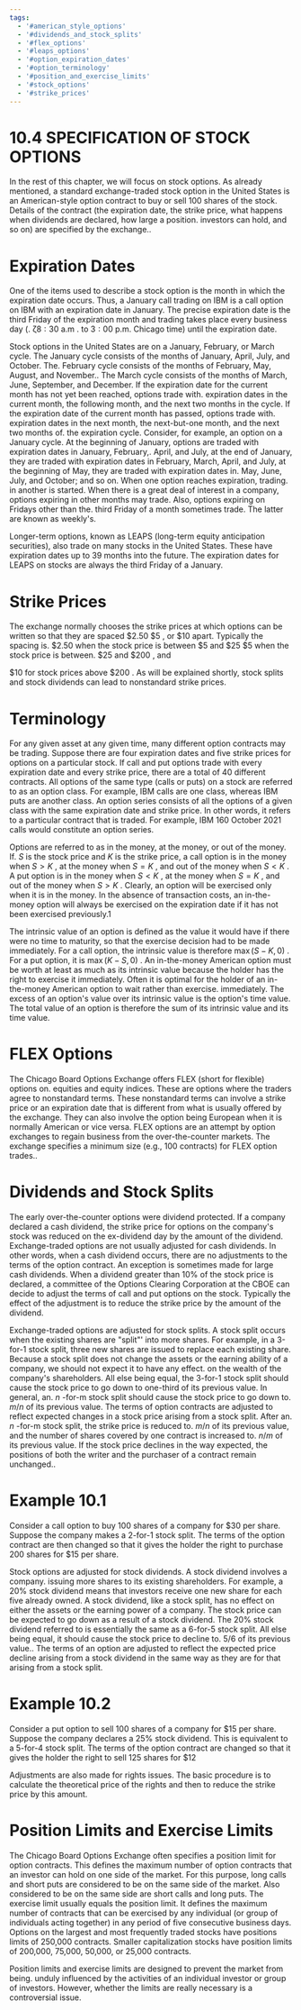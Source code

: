 ```yaml
---
tags:
  - '#american_style_options'
  - '#dividends_and_stock_splits'
  - '#flex_options'
  - '#leaps_options'
  - '#option_expiration_dates'
  - '#option_terminology'
  - '#position_and_exercise_limits'
  - '#stock_options'
  - '#strike_prices'
---
```

# 10.4  SPECIFICATION OF STOCK OPTIONS  

In the rest of this chapter, we will focus on stock options. As already mentioned, a standard exchange-traded stock option in the United States is an American-style option contract to buy or sell 100 shares of the stock. Details of the contract (the expiration date, the strike price, what happens when dividends are declared, how large a position. investors can hold, and so on) are specified by the exchange..  

# Expiration Dates  

One of the items used to describe a stock option is the month in which the expiration date occurs. Thus, a January call trading on IBM is a call option on IBM with an expiration date in January. The precise expiration date is the third Friday of the expiration month and trading takes place every business day (. $\mathrm{\zeta}8{:}30~\mathrm{a.m}$ . to $3{:}00~{\mathrm{p.m.}}$ Chicago time) until the expiration date.  

Stock options in the United States are on a January, February, or March cycle. The January cycle consists of the months of January, April, July, and October. The. February cycle consists of the months of February, May, August, and November.. The March cycle consists of the months of March, June, September, and December. If the expiration date for the current month has not yet been reached, options trade with. expiration dates in the current month, the following month, and the next two months in the cycle. If the expiration date of the current month has passed, options trade with. expiration dates in the next month, the next-but-one month, and the next two months of. the expiration cycle. Consider, for example, an option on a January cycle. At the beginning of January, options are traded with expiration dates in January, February,. April, and July, at the end of January, they are traded with expiration dates in February, March, April, and July, at the beginning of May, they are traded with expiration dates in. May, June, July, and October; and so on. When one option reaches expiration, trading. in another is started. When there is a great deal of interest in a company, options expiring in other months may trade. Also, options expiring on Fridays other than the. third Friday of a month sometimes trade. The latter are known as weekly's.  

Longer-term options, known as LEAPS (long-term equity anticipation securities), also trade on many stocks in the United States. These have expiration dates up to 39 months into the future. The expiration dates for LEAPS on stocks are always the third Friday of a January.  

# Strike Prices  

The exchange normally chooses the strike prices at which options can be written so that they are spaced $\$2.50$ $\$5$ , or $\$10$ apart. Typically the spacing is. $\$2.50$ when the stock price is between $\$5$ and $\$25$ $\$5$ when the stock price is between. $\$25$ and $\$200$ , and  

$\$10$ for stock prices above $\$200$ . As will be explained shortly, stock splits and stock dividends can lead to nonstandard strike prices.  

# Terminology  

For any given asset at any given time, many different option contracts may be trading. Suppose there are four expiration dates and five strike prices for options on a particular stock. If call and put options trade with every expiration date and every strike price, there are a total of 40 different contracts. All options of the same type (calls or puts) on a stock are referred to as an option class. For example, IBM calls are one class, whereas IBM puts are another class. An option series consists of all the options of a given class with the same expiration date and strike price. In other words, it refers to a particular contract that is traded. For example, IBM 160 October 2021 calls would constitute an option series.  

Options are referred to as in the money, at the money, or out of the money. If. $S$ is the stock price and $K$ is the strike price, a call option is in the money when $S>K$ , at the money when $S=K$ , and out of the money when $S<K$ . A put option is in the money when $S<K$ , at the money when $S=K$ , and out of the money when $S>K$ . Clearly, an option will be exercised only when it is in the money. In the absence of transaction costs, an in-the-money option will always be exercised on the expiration date if it has not been exercised previously.1  

The intrinsic value of an option is defined as the value it would have if there were no time to maturity, so that the exercise decision had to be made immediately. For a call option, the intrinsic value is therefore $\operatorname*{max}(S-K,0)$ . For a put option, it is $\operatorname*{max}(K-S,0)$ . An in-the-money American option must be worth at least as much as its intrinsic value because the holder has the right to exercise it immediately. Often it is optimal for the holder of an in-the-money American option to wait rather than exercise. immediately. The excess of an option's value over its intrinsic value is the option's time value. The total value of an option is therefore the sum of its intrinsic value and its time value.  

# FLEX Options  

The Chicago Board Options Exchange offers FLEX (short for flexible) options on. equities and equity indices. These are options where the traders agree to nonstandard terms. These nonstandard terms can involve a strike price or an expiration date that is different from what is usually offered by the exchange. They can also involve the option being European when it is normally American or vice versa. FLEX options are an attempt by option exchanges to regain business from the over-the-counter markets. The exchange specifies a minimum size (e.g., 100 contracts) for FLEX option trades..  

# Dividends and Stock Splits  

The early over-the-counter options were dividend protected. If a company declared a cash dividend, the strike price for options on the company's stock was reduced on the ex-dividend day by the amount of the dividend. Exchange-traded options are not usually adjusted for cash dividends. In other words, when a cash dividend occurs, there are no adjustments to the terms of the option contract. An exception is sometimes made for large cash dividends. When a dividend greater than $10\%$ of the stock price is declared, a committee of the Options Clearing Corporation at the CBOE can decide to adjust the terms of call and put options on the stock. Typically the effect of the adjustment is to reduce the strike price by the amount of the dividend.  

Exchange-traded options are adjusted for stock splits. A stock split occurs when the existing shares are "split"' into more shares. For example, in a 3-for-1 stock split, three new shares are issued to replace each existing share. Because a stock split does not change the assets or the earning ability of a company, we should not expect it to have any effect. on the wealth of the company's shareholders. All else being equal, the 3-for-1 stock split should cause the stock price to go down to one-third of its previous value. In general, an. $n$ -for-m stock split should cause the stock price to go down to. $m/n$ of its previous value. The terms of option contracts are adjusted to reflect expected changes in a stock price arising from a stock split. After an. $n$ -for-m stock split, the strike price is reduced to. $m/n$ of its previous value, and the number of shares covered by one contract is increased to. $n/m$ of its previous value. If the stock price declines in the way expected, the positions of both the writer and the purchaser of a contract remain unchanged..  

# Example 10.1  

Consider a call option to buy 100 shares of a company for $\$30$ per share. Suppose the company makes a 2-for-1 stock split. The terms of the option contract are then changed so that it gives the holder the right to purchase 200 shares for $\$15$ per share.  

Stock options are adjusted for stock dividends. A stock dividend involves a company. issuing more shares to its existing shareholders. For example, a $20\%$ stock dividend means that investors receive one new share for each five already owned. A stock dividend, like a stock split, has no effect on either the assets or the earning power of a company. The stock price can be expected to go down as a result of a stock dividend. The $20\%$ stock dividend referred to is essentially the same as a 6-for-5 stock split. All else being equal, it should cause the stock price to decline to. $5/6$ of its previous value.. The terms of an option are adjusted to reflect the expected price decline arising from a stock dividend in the same way as they are for that arising from a stock split.  

# Example 10.2  

Consider a put option to sell 100 shares of a company for $\$15$ per share. Suppose the company declares a $25\%$ stock dividend. This is equivalent to a 5-for-4 stock split. The terms of the option contract are changed so that it gives the holder the right to sell 125 shares for $\$12$  

Adjustments are also made for rights issues. The basic procedure is to calculate the theoretical price of the rights and then to reduce the strike price by this amount.  

# Position Limits and Exercise Limits  

The Chicago Board Options Exchange often specifies a position limit for option contracts. This defines the maximum number of option contracts that an investor can hold on one side of the market. For this purpose, long calls and short puts are considered to be on the same side of the market. Also considered to be on the same side are short calls and long puts. The exercise limit usually equals the position limit. It defines the maximum number of contracts that can be exercised by any individual (or group of individuals acting together) in any period of five consecutive business days. Options on the largest and most frequently traded stocks have positions limits of 250,000 contracts. Smaller capitalization stocks have position limits of 200,000, 75,000, 50,000, or 25,000 contracts.  

Position limits and exercise limits are designed to prevent the market from being. unduly influenced by the activities of an individual investor or group of investors. However, whether the limits are really necessary is a controversial issue.  
